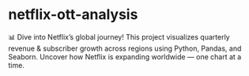 # netflix-ott-analysis
📊 Dive into Netflix’s global journey! This project visualizes quarterly revenue &amp; subscriber growth across regions using Python, Pandas, and Seaborn. Uncover how Netflix is expanding worldwide — one chart at a time.
